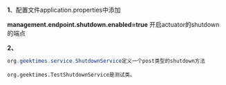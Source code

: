 # 

**1**、配置文件application.properties中添加

**management.endpoint.shutdown.enabled=true** 开启actuator的shutdown的端点

**2、**

```java
org.geektimes.service.ShutdownService定义一个post类型的shutdown方法
```

```
org.geektimes.TestShutdownService是测试类。
```

